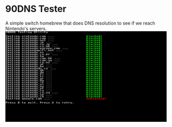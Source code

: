 # 90DNS Tester
A simple switch homebrew that does DNS resolution to see if we reach Nintendo's servers.
![screenshot.jpg](screenshot.jpg?raw=true)